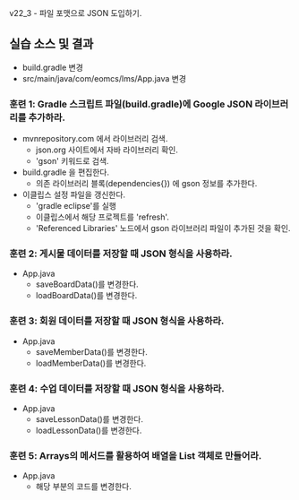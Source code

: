 v22_3 - 파일 포맷으로 JSON 도입하기.

## 실습 소스 및 결과

- build.gradle 변경
- src/main/java/com/eomcs/lms/App.java 변경

### 훈련 1: Gradle 스크립트 파일(build.gradle)에 Google JSON 라이브러리를 추가하라.

- mvnrepository.com 에서 라이브러리 검색.
  - json.org 사이트에서 자바 라이브러리 확인.
  - 'gson' 키워드로 검색.
- build.gradle 을 편집한다.
  - 의존 라이브러리 블록(dependencies{}) 에 gson 정보를 추가한다.
- 이클립스 설정 파일을 갱신한다.
  - 'gradle eclipse'를 실행
  - 이클립스에서 해당 프로젝트를 'refresh'.
  - 'Referenced Libraries' 노드에서 gson 라이브러리 파일이 추가된 것을 확인.
  
### 훈련 2: 게시물 데이터를 저장할 때 JSON 형식을 사용하라.
  
- App.java
  - saveBoardData()를 변경한다.
  - loadBoardData()를 변경한다.
  
### 훈련 3: 회원 데이터를 저장할 때 JSON 형식을 사용하라.
  
- App.java
  - saveMemberData()를 변경한다.
  - loadMemberData()를 변경한다.
  
### 훈련 4: 수업 데이터를 저장할 때 JSON 형식을 사용하라.
  
- App.java
  - saveLessonData()를 변경한다.
  - loadLessonData()를 변경한다.

### 훈련 5: Arrays의 메서드를 활용하여 배열을 List 객체로 만들어라.

- App.java
  - 해당 부분의 코드를 변경한다. 
